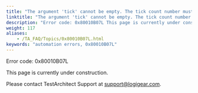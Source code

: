 ```yaml
--- 
title: "The argument 'tick' cannot be empty. The tick count number must be larger than 0."
linktitle: "The argument 'tick' cannot be empty. The tick count number must be larger than 0."
description: "Error code: 0x80010B07L This page is currently under construction. Please contact TestArchitect Support at support@logigear.com ."
weight: 117
aliases: 
    - /TA_FAQ/Topics/0x80010B07L.html
keywords: "automation errors, 0x80010B07L"
---
```


Error code: 0x80010B07L

This page is currently under construction.

Please contact TestArchitect Support at [support@logigear.com](mailto:support@logigear.com).




